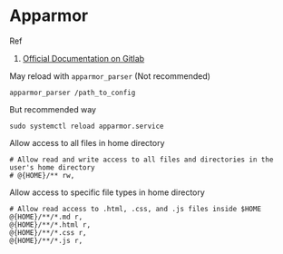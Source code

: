 # Apparmor

Ref 
1. [Official Documentation on Gitlab](https://gitlab.com/apparmor/apparmor/-/wikis/Documentation)

May reload with `apparmor_parser` (Not recommended)
```
apparmor_parser /path_to_config
```

But recommended way
```
sudo systemctl reload apparmor.service
```


Allow access to all files in home directory
```
# Allow read and write access to all files and directories in the user's home directory
# @{HOME}/** rw,
```


Allow access to specific file types in home directory
```
# Allow read access to .html, .css, and .js files inside $HOME
@{HOME}/**/*.md r,
@{HOME}/**/*.html r,
@{HOME}/**/*.css r,
@{HOME}/**/*.js r,
```


